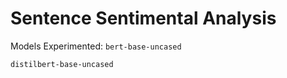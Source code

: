 # Sentence Sentimental Analysis

Models Experimented:
`bert-base-uncased`

`distilbert-base-uncased`

